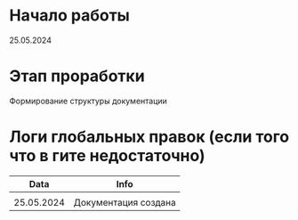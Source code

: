 # Начало работы 
25.05.2024

# Этап проработки
Формирование структуры документации

# Логи глобальных правок (если того что в гите недостаточно)

| Data       | Info                 |
| ---------- | -------------------- |
|            |                      |
| 25.05.2024 | Документация создана |
